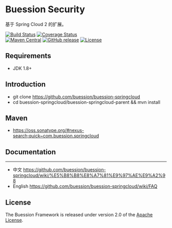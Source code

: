 # Buession Security

基于 Spring Cloud 2 的扩展。

[![Build Status](https://travis-ci.org/buession/buession-springcloud.svg?branch=master)](https://travis-ci.org/buession/buession-springcloud)
[![Coverage Status](https://img.shields.io/codecov/c/github/buession/buession-springcloud/master.svg)](https://codecov.io/github/buession/buession-springcloud?branch=master&view=all#sort=coverage&dir=asc)  
[![Maven Central](https://maven-badges.herokuapp.com/maven-central/com.buession.springcloud/buession-springcloud-boot/badge.svg)](https://oss.sonatype.org/#nexus-search;quick~com.buession.springcloud)
[![GitHub release](https://img.shields.io/github/release/buession/buession-springcloud.svg)](https://github.com/buession/buession-springcloud/releases)
[![License](https://img.shields.io/badge/license-Apache%202-4EB1BA.svg)](https://www.apache.org/licenses/LICENSE-2.0.html)

## Requirements

- JDK 1.8+

## Introduction

- git clone https://github.com/buession/buession-springcloud
- cd buession-springcloud/buession-springcloud-parent && mvn install

## Maven

- https://oss.sonatype.org/#nexus-search;quick~com.buession.springcloud

## Documentation
---

- 中文 https://github.com/buession/buession-springcloud/wiki/%E5%B8%B8%E8%A7%81%E9%97%AE%E9%A2%98
- English https://github.com/buession/buession-springcloud/wiki/FAQ

## License

The Buession Framework is released under version 2.0 of the [Apache License](https://www.apache.org/licenses/LICENSE-2.0).